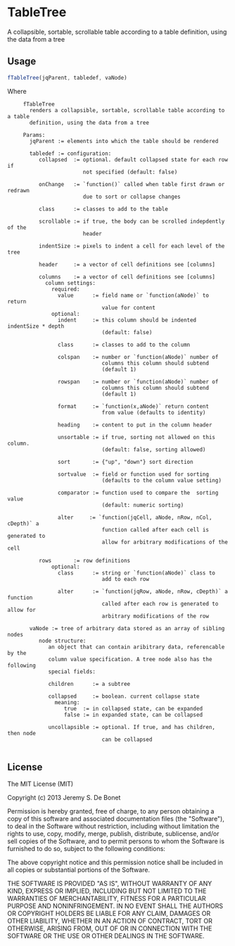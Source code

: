 # TableTree

A collapsible, sortable, scrollable table according to a table
definition, using the data from a tree


## Usage

~~~javascript
fTableTree(jqParent, tabledef, vaNode)
~~~

Where


~~~
	 fTableTree
	   renders a collapsible, sortable, scrollable table according to a table
	   definition, using the data from a tree
	
	 Params:
	   jqParent := elements into which the table should be rendered
	
	   tabledef := configuration:
	      collapsed  := optional. default collapsed state for each row if 
	                    not specified (default: false)
	
	      onChange   := `function()` called when table first drawn or redrawn
	                    due to sort or collapse changes
	
	      class      := classes to add to the table
	
	      scrollable := if true, the body can be scrolled indepdently of the
	                    header
	
	      indentSize := pixels to indent a cell for each level of the tree
	
	      header     := a vector of cell definitions see [columns]
	
	      columns    := a vector of cell definitions see [columns]
	        column settings:
	          required:
	            value      := field name or `function(aNode)` to return 
	                          value for content
	          optional:
	            indent     := this column should be indented indentSize * depth
	                          (default: false)
	 
	            class      := classes to add to the column
	
	            colspan    := number or `function(aNode)` number of 
	                          columns this column should subtend 
	                          (default 1)
	
	            rowspan    := number or `function(aNode)` number of 
	                          columns this column should subtend
	                          (default 1)
	
	            format     := `function(x,aNode)` return content 
	                          from value (defaults to identity)
	
	            heading    := content to put in the column header
	
	            unsortable := if true, sorting not allowed on this column. 
	                          (default: false, sorting allowed)
	
	            sort       := {"up", "down"} sort direction
	
	            sortvalue  := field or function used for sorting 
	                          (defaults to the column value setting)
	
	            comparator := function used to compare the  sorting value 
	                          (default: numeric sorting)
	
	            alter     := `function(jqCell, aNode, nRow, nCol, cDepth)` a
	                          function called after each cell is generated to
	                          allow for arbitrary modifications of the cell
	
	      rows       := row definitions
	          optional:
	            class      := string or `function(aNode)` class to
	                          add to each row
	
	            alter      := `function(jqRow, aNode, nRow, cDepth)` a function
	                          called after each row is generated to allow for
	                          arbitrary modifications of the row
	
	   vaNode := tree of arbitrary data stored as an array of sibling nodes
	      node structure:
	         an object that can contain aribitrary data, referencable by the
	         column value specification. A tree node also has the following
	         special fields:
	
	         children      := a subtree    
	
	         collapsed     := boolean. current collapse state
	           meaning:
	              true  := in collapsed state, can be expanded
	              false := in expanded state, can be collapsed
	
	         uncollapsible := optional. If true, and has children, then node
	                          can be collapsed
	 
~~~



## License

The MIT License (MIT)

Copyright (c) 2013 Jeremy S. De Bonet

Permission is hereby granted, free of charge, to any person obtaining a copy of this software and associated documentation files (the "Software"), to deal in the Software without restriction, including without limitation the rights to use, copy, modify, merge, publish, distribute, sublicense, and/or sell copies of the Software, and to permit persons to whom the Software is furnished to do so, subject to the following conditions:

The above copyright notice and this permission notice shall be included in all copies or substantial portions of the Software.

THE SOFTWARE IS PROVIDED "AS IS", WITHOUT WARRANTY OF ANY KIND, EXPRESS OR IMPLIED, INCLUDING BUT NOT LIMITED TO THE WARRANTIES OF MERCHANTABILITY, FITNESS FOR A PARTICULAR PURPOSE AND NONINFRINGEMENT. IN NO EVENT SHALL THE AUTHORS OR COPYRIGHT HOLDERS BE LIABLE FOR ANY CLAIM, DAMAGES OR OTHER LIABILITY, WHETHER IN AN ACTION OF CONTRACT, TORT OR OTHERWISE, ARISING FROM, OUT OF OR IN CONNECTION WITH THE SOFTWARE OR THE USE OR OTHER DEALINGS IN THE SOFTWARE.

